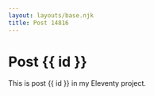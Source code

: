 ```yaml
---
layout: layouts/base.njk
title: Post 14816
---
```


# Post {{ id }}

This is post {{ id }} in my Eleventy project.

